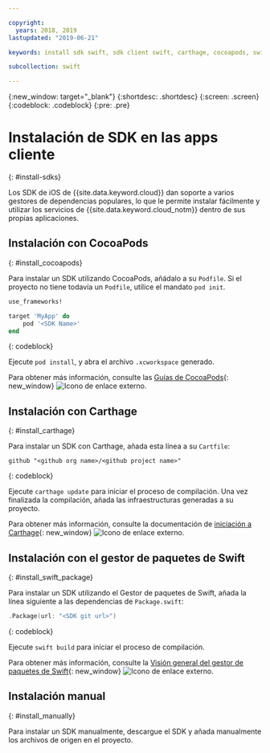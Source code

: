 ```yaml
---

copyright:
  years: 2018, 2019
lastupdated: "2019-06-21"

keywords: install sdk swift, sdk client swift, carthage, cocoapods, swift package manager, ios sdk

subcollection: swift

---
```


{:new_window: target="_blank"}
{:shortdesc: .shortdesc}
{:screen: .screen}
{:codeblock: .codeblock}
{:pre: .pre}

# Instalación de SDK en las apps cliente
{: #install-sdks}

Los SDK de iOS de {{site.data.keyword.cloud}} dan soporte a varios gestores de dependencias populares, lo que le permite instalar fácilmente y utilizar los servicios de {{site.data.keyword.cloud_notm}} dentro de sus propias aplicaciones.

## Instalación con CocoaPods
{: #install_cocoapods}

Para instalar un SDK utilizando CocoaPods, añádalo a su `Podfile`. Si el proyecto no tiene todavía un `Podfile`, utilice el mandato `pod init`.
```ruby
use_frameworks!

target 'MyApp' do
    pod '<SDK Name>'
end
```
{: codeblock}

Ejecute `pod install`, y abra el archivo `.xcworkspace` generado.

Para obtener más información, consulte las [Guías de CocoaPods](https://guides.cocoapods.org/using/index.html){: new_window} ![Icono de enlace externo](../../icons/launch-glyph.svg "Icono de enlace externo").

## Instalación con Carthage
{: #install_carthage}

Para instalar un SDK con Carthage, añada esta línea a su `Cartfile`:
```
github "<github org name>/<github project name>"
```
{: codeblock}

Ejecute `carthage update` para iniciar el proceso de compilación. Una vez finalizada la compilación, añada las infraestructuras generadas a su proyecto. 

Para obtener más información, consulte la documentación de [iniciación a Carthage](https://github.com/Carthage/Carthage#getting-started){: new_window} ![Icono de enlace externo](../../icons/launch-glyph.svg "Icono de enlace externo").

## Instalación con el gestor de paquetes de Swift
{: #install_swift_package}

Para instalar un SDK utilizando el Gestor de paquetes de Swift, añada la línea siguiente a las dependencias de `Package.swift`:
```swift
.Package(url: "<SDK git url>")
```
{: codeblock}

Ejecute `swift build` para iniciar el proceso de compilación.

Para obtener más información, consulte la [Visión general del gestor de paquetes de Swift](https://swift.org/package-manager/){: new_window} ![Icono de enlace externo](../../icons/launch-glyph.svg "Icono de enlace externo").

## Instalación manual
{: #install_manually}

Para instalar un SDK manualmente, descargue el SDK y añada manualmente los archivos de origen en el proyecto.
